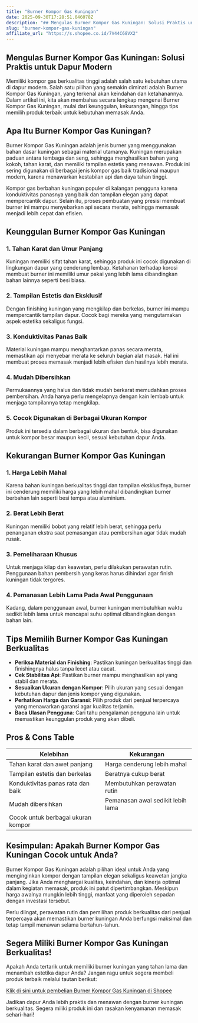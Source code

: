 ```yaml
---
title: "Burner Kompor Gas Kuningan"
date: 2025-09-30T17:28:51.046078Z
description: "## Mengulas Burner Kompor Gas Kuningan: Solusi Praktis untuk Dapur Modern..."
slug: "burner-kompor-gas-kuningan"
affiliate_url: "https://s.shopee.co.id/7V44C68VX2"
---
```

## Mengulas Burner Kompor Gas Kuningan: Solusi Praktis untuk Dapur Modern

Memiliki kompor gas berkualitas tinggi adalah salah satu kebutuhan utama di dapur modern. Salah satu pilihan yang semakin diminati adalah Burner Kompor Gas Kuningan, yang terkenal akan keindahan dan ketahanannya. Dalam artikel ini, kita akan membahas secara lengkap mengenai Burner Kompor Gas Kuningan, mulai dari keunggulan, kekurangan, hingga tips memilih produk terbaik untuk kebutuhan memasak Anda.

## Apa Itu Burner Kompor Gas Kuningan?

Burner Kompor Gas Kuningan adalah jenis burner yang menggunakan bahan dasar kuningan sebagai material utamanya. Kuningan merupakan paduan antara tembaga dan seng, sehingga menghasilkan bahan yang kokoh, tahan karat, dan memiliki tampilan estetis yang menawan. Produk ini sering digunakan di berbagai jenis kompor gas baik tradisional maupun modern, karena menawarkan kestabilan api dan daya tahan tinggi.

Kompor gas berbahan kuningan populer di kalangan pengguna karena konduktivitas panasnya yang baik dan tampilan elegan yang dapat mempercantik dapur. Selain itu, proses pembuatan yang presisi membuat burner ini mampu menyebarkan api secara merata, sehingga memasak menjadi lebih cepat dan efisien.

## Keunggulan Burner Kompor Gas Kuningan

### 1. Tahan Karat dan Umur Panjang
Kuningan memiliki sifat tahan karat, sehingga produk ini cocok digunakan di lingkungan dapur yang cenderung lembap. Ketahanan terhadap korosi membuat burner ini memiliki umur pakai yang lebih lama dibandingkan bahan lainnya seperti besi biasa.

### 2. Tampilan Estetis dan Eksklusif
Dengan finishing kuningan yang mengkilap dan berkelas, burner ini mampu mempercantik tampilan dapur. Cocok bagi mereka yang mengutamakan aspek estetika sekaligus fungsi.

### 3. Konduktivitas Panas Baik
Material kuningan mampu menghantarkan panas secara merata, memastikan api menyebar merata ke seluruh bagian alat masak. Hal ini membuat proses memasak menjadi lebih efisien dan hasilnya lebih merata.

### 4. Mudah Dibersihkan
Permukaannya yang halus dan tidak mudah berkarat memudahkan proses pembersihan. Anda hanya perlu mengelapnya dengan kain lembab untuk menjaga tampilannya tetap mengkilap.

### 5. Cocok Digunakan di Berbagai Ukuran Kompor
Produk ini tersedia dalam berbagai ukuran dan bentuk, bisa digunakan untuk kompor besar maupun kecil, sesuai kebutuhan dapur Anda.

## Kekurangan Burner Kompor Gas Kuningan

### 1. Harga Lebih Mahal
Karena bahan kuningan berkualitas tinggi dan tampilan eksklusifnya, burner ini cenderung memiliki harga yang lebih mahal dibandingkan burner berbahan lain seperti besi tempa atau aluminium.

### 2. Berat Lebih Berat
Kuningan memiliki bobot yang relatif lebih berat, sehingga perlu penanganan ekstra saat pemasangan atau pembersihan agar tidak mudah rusak.

### 3. Pemeliharaan Khusus
Untuk menjaga kilap dan keawetan, perlu dilakukan perawatan rutin. Penggunaan bahan pembersih yang keras harus dihindari agar finish kuningan tidak tergores.

### 4. Pemanasan Lebih Lama Pada Awal Penggunaan
Kadang, dalam penggunaan awal, burner kuningan membutuhkan waktu sedikit lebih lama untuk mencapai suhu optimal dibandingkan dengan bahan lain.

## Tips Memilih Burner Kompor Gas Kuningan Berkualitas

- **Periksa Material dan Finishing**: Pastikan kuningan berkualitas tinggi dan finishingnya halus tanpa lecet atau cacat.
- **Cek Stabilitas Api**: Pastikan burner mampu menghasilkan api yang stabil dan merata.
- **Sesuaikan Ukuran dengan Kompor**: Pilih ukuran yang sesuai dengan kebutuhan dapur dan jenis kompor yang digunakan.
- **Perhatikan Harga dan Garansi**: Pilih produk dari penjual terpercaya yang menawarkan garansi agar kualitas terjamin.
- **Baca Ulasan Pengguna**: Cari tahu pengalaman pengguna lain untuk memastikan keunggulan produk yang akan dibeli.

## Pros & Cons Table

| Kelebihan                                | Kekurangan                                |
|-------------------------------------------|------------------------------------------|
| Tahan karat dan awet panjang             | Harga cenderung lebih mahal            |
| Tampilan estetis dan berkelas             | Beratnya cukup berat                   |
| Konduktivitas panas rata dan baik         | Membutuhkan perawatan rutin           |
| Mudah dibersihkan                        | Pemanasan awal sedikit lebih lama   |
| Cocok untuk berbagai ukuran kompor        |                                       |

## Kesimpulan: Apakah Burner Kompor Gas Kuningan Cocok untuk Anda?

Burner Kompor Gas Kuningan adalah pilihan ideal untuk Anda yang menginginkan kompor dengan tampilan elegan sekaligus keawetan jangka panjang. Jika Anda menghargai kualitas, keindahan, dan kinerja optimal dalam kegiatan memasak, produk ini patut dipertimbangkan. Meskipun harga awalnya mungkin lebih tinggi, manfaat yang diperoleh sepadan dengan investasi tersebut.

Perlu diingat, perawatan rutin dan pemilihan produk berkualitas dari penjual terpercaya akan memastikan burner kuningan Anda berfungsi maksimal dan tetap tampil menawan selama bertahun-tahun.

## Segera Miliki Burner Kompor Gas Kuningan Berkualitas!

Apakah Anda tertarik untuk memiliki burner kuningan yang tahan lama dan menambah estetika dapur Anda? Jangan ragu untuk segera membeli produk terbaik melalui tautan berikut:

[Klik di sini untuk pembelian Burner Kompor Gas Kuningan di Shopee](https://s.shopee.co.id/7V44C68VX2)

Jadikan dapur Anda lebih praktis dan menawan dengan burner kuningan berkualitas. Segera miliki produk ini dan rasakan kenyamanan memasak sehari-hari!
